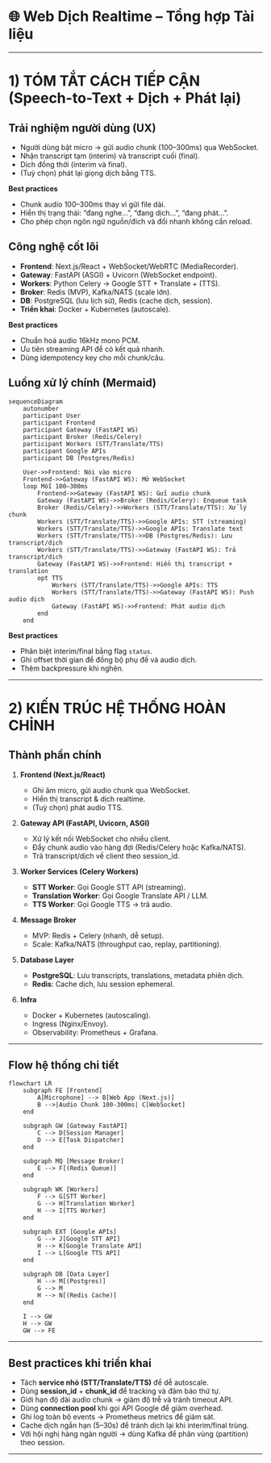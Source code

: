 # 🌐 Web Dịch Realtime – Tổng hợp Tài liệu

---

# 1) TÓM TẮT CÁCH TIẾP CẬN (Speech-to-Text + Dịch + Phát lại)

## Trải nghiệm người dùng (UX)
- Người dùng bật micro → gửi audio chunk (100–300ms) qua WebSocket.
- Nhận transcript tạm (interim) và transcript cuối (final).
- Dịch đồng thời (interim và final).
- (Tuỳ chọn) phát lại giọng dịch bằng TTS.

**Best practices**
- Chunk audio 100–300ms thay vì gửi file dài.
- Hiển thị trạng thái: “đang nghe…”, “đang dịch…”, “đang phát…”.
- Cho phép chọn ngôn ngữ nguồn/đích và đổi nhanh không cần reload.

## Công nghệ cốt lõi
- **Frontend**: Next.js/React + WebSocket/WebRTC (MediaRecorder).
- **Gateway**: FastAPI (ASGI) + Uvicorn (WebSocket endpoint).
- **Workers**: Python Celery → Google STT + Translate + (TTS).
- **Broker**: Redis (MVP), Kafka/NATS (scale lớn).
- **DB**: PostgreSQL (lưu lịch sử), Redis (cache dịch, session).
- **Triển khai**: Docker + Kubernetes (autoscale).

**Best practices**
- Chuẩn hoá audio 16kHz mono PCM.
- Ưu tiên streaming API để có kết quả nhanh.
- Dùng idempotency key cho mỗi chunk/câu.

## Luồng xử lý chính (Mermaid)

```mermaid
sequenceDiagram
    autonumber
    participant User
    participant Frontend
    participant Gateway (FastAPI WS)
    participant Broker (Redis/Celery)
    participant Workers (STT/Translate/TTS)
    participant Google APIs
    participant DB (Postgres/Redis)

    User->>Frontend: Nói vào micro
    Frontend->>Gateway (FastAPI WS): Mở WebSocket
    loop Mỗi 100–300ms
        Frontend->>Gateway (FastAPI WS): Gửi audio chunk
        Gateway (FastAPI WS)->>Broker (Redis/Celery): Enqueue task
        Broker (Redis/Celery)->>Workers (STT/Translate/TTS): Xử lý chunk
        Workers (STT/Translate/TTS)->>Google APIs: STT (streaming)
        Workers (STT/Translate/TTS)->>Google APIs: Translate text
        Workers (STT/Translate/TTS)->>DB (Postgres/Redis): Lưu transcript/dịch
        Workers (STT/Translate/TTS)->>Gateway (FastAPI WS): Trả transcript/dịch
        Gateway (FastAPI WS)->>Frontend: Hiển thị transcript + translation
        opt TTS
            Workers (STT/Translate/TTS)->>Google APIs: TTS
            Workers (STT/Translate/TTS)->>Gateway (FastAPI WS): Push audio dịch
            Gateway (FastAPI WS)->>Frontend: Phát audio dịch
        end
    end
```

**Best practices**
- Phân biệt interim/final bằng flag `status`.
- Ghi offset thời gian để đồng bộ phụ đề và audio dịch.
- Thêm backpressure khi nghẽn.

---

# 2) KIẾN TRÚC HỆ THỐNG HOÀN CHỈNH

## Thành phần chính
1. **Frontend (Next.js/React)**
   - Ghi âm micro, gửi audio chunk qua WebSocket.
   - Hiển thị transcript & dịch realtime.
   - (Tuỳ chọn) phát audio TTS.

2. **Gateway API (FastAPI, Uvicorn, ASGI)**
   - Xử lý kết nối WebSocket cho nhiều client.
   - Đẩy chunk audio vào hàng đợi (Redis/Celery hoặc Kafka/NATS).
   - Trả transcript/dịch về client theo session_id.

3. **Worker Services (Celery Workers)**
   - **STT Worker**: Gọi Google STT API (streaming).
   - **Translation Worker**: Gọi Google Translate API / LLM.
   - **TTS Worker**: Gọi Google TTS → trả audio.

4. **Message Broker**
   - MVP: Redis + Celery (nhanh, dễ setup).
   - Scale: Kafka/NATS (throughput cao, replay, partitioning).

5. **Database Layer**
   - **PostgreSQL**: Lưu transcripts, translations, metadata phiên dịch.
   - **Redis**: Cache dịch, lưu session ephemeral.

6. **Infra**
   - Docker + Kubernetes (autoscaling).
   - Ingress (Nginx/Envoy).
   - Observability: Prometheus + Grafana.

---

## Flow hệ thống chi tiết

```mermaid
flowchart LR
    subgraph FE [Frontend]
        A[Microphone] --> B[Web App (Next.js)]
        B -->|Audio Chunk 100-300ms| C[WebSocket]
    end

    subgraph GW [Gateway FastAPI]
        C --> D[Session Manager]
        D --> E[Task Dispatcher]
    end

    subgraph MQ [Message Broker]
        E --> F[(Redis Queue)]
    end

    subgraph WK [Workers]
        F --> G[STT Worker]
        G --> H[Translation Worker]
        H --> I[TTS Worker]
    end

    subgraph EXT [Google APIs]
        G --> J[Google STT API]
        H --> K[Google Translate API]
        I --> L[Google TTS API]
    end

    subgraph DB [Data Layer]
        H --> M[(Postgres)]
        G --> M
        H --> N[(Redis Cache)]
    end

    I --> GW
    H --> GW
    GW --> FE
```

---

## Best practices khi triển khai
- Tách **service nhỏ (STT/Translate/TTS)** để dễ autoscale.
- Dùng **session_id** + **chunk_id** để tracking và đảm bảo thứ tự.
- Giới hạn độ dài audio chunk → giảm độ trễ và tránh timeout API.
- Dùng **connection pool** khi gọi API Google để giảm overhead.
- Ghi log toàn bộ events → Prometheus metrics để giám sát.
- Cache dịch ngắn hạn (5–30s) để tránh dịch lại khi interim/final trùng.
- Với hội nghị hàng ngàn người → dùng Kafka để phân vùng (partition) theo session.

---
